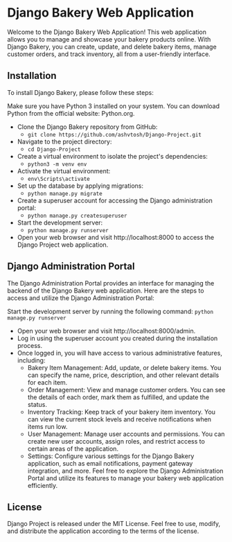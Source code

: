 # Django Bakery Web Application
Welcome to the Django Bakery Web Application! This web application allows you to manage and showcase your bakery products online. With Django Bakery, you can create, update, and delete bakery items, manage customer orders, and track inventory, all from a user-friendly interface.

## Installation
To install Django Bakery, please follow these steps:

Make sure you have Python 3 installed on your system. You can download Python from the official website: Python.org.
* Clone the Django Bakery repository from GitHub:
  * `git clone https://github.com/ashvtosh/Django-Project.git`
* Navigate to the project directory:
  * `cd Django-Project`
* Create a virtual environment to isolate the project's dependencies:
  * `python3 -m venv env`
* Activate the virtual environment:
  * `env\Scripts\activate`
* Set up the database by applying migrations:
  * `python manage.py migrate`
* Create a superuser account for accessing the Django administration portal:
  * `python manage.py createsuperuser`
* Start the development server:
  * `python manage.py runserver`
* Open your web browser and visit http://localhost:8000 to access the Django Project web application.

## Django Administration Portal
The Django Administration Portal provides an interface for managing the backend of the Django Bakery web application.
Here are the steps to access and utilize the Django Administration Portal:

Start the development server by running the following command:
`python manage.py runserver`
* Open your web browser and visit http://localhost:8000/admin.
* Log in using the superuser account you created during the installation process.
* Once logged in, you will have access to various administrative features, including:
  * Bakery Item Management: Add, update, or delete bakery items. You can specify the name, price, description, and other relevant details for each item.
  * Order Management: View and manage customer orders. You can see the details of each order, mark them as fulfilled, and update the status.
  * Inventory Tracking: Keep track of your bakery item inventory. You can view the current stock levels and receive notifications when items run low.
  * User Management: Manage user accounts and permissions. You can create new user accounts, assign roles, and restrict access to certain areas of the application.
  * Settings: Configure various settings for the Django Bakery application, such as email notifications, payment gateway integration, and more.
Feel free to explore the Django Administration Portal and utilize its features to manage your bakery web application efficiently.

## License
Django Project is released under the MIT License. Feel free to use, modify, and distribute the application according to the terms of the license.

